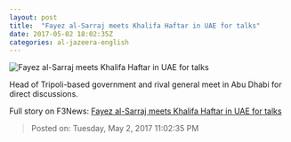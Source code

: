 ```yaml
---
layout: post
title:  "Fayez al-Sarraj meets Khalifa Haftar in UAE for talks"
date: 2017-05-02 18:02:35Z
categories: al-jazeera-english
---
```


![Fayez al-Sarraj meets Khalifa Haftar in UAE for talks](http://www.aljazeera.com/mritems/Images/2017/5/2/8258fc9507a14cd8a3211e5645a4d814_18.jpg)

Head of Tripoli-based government and rival general meet in Abu Dhabi for direct discussions.


Full story on F3News: [Fayez al-Sarraj meets Khalifa Haftar in UAE for talks](http://www.f3nws.com/n/XqKkJB)

> Posted on: Tuesday, May 2, 2017 11:02:35 PM

